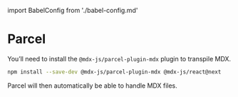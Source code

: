 import BabelConfig from './babel-config.md'

# Parcel

You’ll need to install the `@mdx-js/parcel-plugin-mdx` plugin to transpile MDX.

```sh
npm install --save-dev @mdx-js/parcel-plugin-mdx @mdx-js/react@next
```

Parcel will then automatically be able to handle MDX files.

<BabelConfig />
